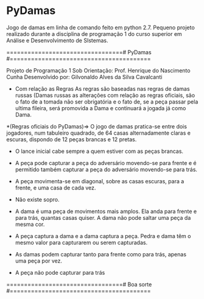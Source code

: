 # PyDamas
Jogo de damas em linha de comando feito em python 2.7. Pequeno projeto realizado durante a disciplina de programação 1 do curso superior em Análise e Desenvolvimento de SIstemas.

=================================# PyDamas #========================================

Projeto de Programação 1
Sob Orientação: Prof. Henrique do Nascimento Cunha
Desenvolvido por: Gilvonaldo Alves da Silva Cavalcanti

* Com relação as Regras
 As regras são baseadas nas regras de damas russas (Damas russas
as alterações com relação as regras oficiais, são o fato de a tomada não 
ser obrigatória e o fato de, se a peça passar pela ultima fileira,
será promovida a Dama e continuará a jogada já como Dama.


*(Regras oficiais do PyDamas)=> O jogo de damas pratica-se entre dois jogadores,
num tabuleiro quadrado, de 64 casas alternadamente claras e escuras, dispondo
de 12 peças brancas e 12 pretas.

* O lance inicial cabe sempre a quem estiver com as peças brancas.

* A peça pode capturar a peça do adversário movendo-se para frente e é
permitido também capturar a peça do adversário movendo-se para trás.

* A peça movimenta-se em diagonal, sobre as casas escuras, para a frente, e 
uma casa de cada vez.

* Não existe sopro.

* A dama é uma peça de movimentos mais amplos. Ela anda para frente e para trás,
quantas casas quiser. A dama não pode saltar uma peça da mesma cor.

* A peça captura a dama e a dama captura a peça. Pedra e dama têm o mesmo valor
para capturarem ou serem capturadas.

* As damas podem capturar tanto para frente como para trás, apenas uma peça por vez.

* A peça não pode capturar para trás 

=================================# Boa sorte #========================================
